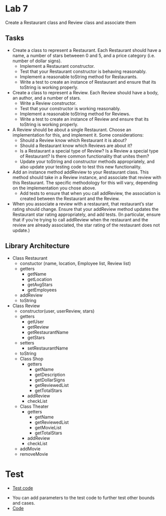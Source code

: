 # Lab 7
Create a Restaurant class and Review class and associate them

## Tasks
- Create a class to represent a Restaurant. Each Restaurant should have a name, a number of stars betweeen 0 and 5, and a price category (i.e. number of dollar signs).
    - Implement a Restaurant constructor.
    - Test that your Restaurant constructor is behaving reasonably.
    - Implement a reasonable toString method for Restaurants.
    - Write a test to create an instance of Restaurant and ensure that its toString is working properly.
- Create a class to represent a Review. Each Review should have a body, an author, and a number of stars.
    - Write a Review constructor.
    - Test that your constructor is working reasonably.
    - Implement a reasonable toString method for Reviews.
    - Write a test to create an instance of Review and ensure that its toString is working properly.
- A Review should be about a single Restaurant. Choose an implementation for this, and implement it. Some considerations:
    - Should a Review know which Restaurant it is about?
    - Should a Restaurant know which Reviews are about it?
    - Is a Restaurant a special type of Review? Is a Review a special type of Restaurant? Is there common functionality that unites them?
    - Update your toString and constructor methods appropriately, and also update your testing code to test this new functionality.
- Add an instance method addReview to your Restaurant class. This method should take in a Review instance, and associate that review with this Restaurant. The specific methodology for this will vary, depending on the implementation you chose above.
    - Add tests to ensure that when you call addReview, the association is created between the Restaurant and the Review.
- When you associate a review with a restaurant, that restaurant’s star rating should change. Ensure that your addReview method updates the Restaurant star rating appropriately, and add tests. (In particular, ensure that if you’re trying to call addReview when the restaurant and the review are already associated, the star rating of the restaurant does not update.)

## Library Architecture
- Class Restaurant
    - constuctor (name, location, Employee list, Review list)
    - getters
        - getName
        - getLocation
        - getAvgStars
        - getEmployees
    - addReview
    - toString
- Class Review
    - constructor(user, userReview, stars)
    - getters
        - getUser
        - getReview
        - getRestaurantName
        - getStars
    - setters
        - setRestaurantName
    - toString
  - Class Shop
    - getters
      - getName
      - getDescription
      - getDollarSigns
      - getReviewedList
      - getTotalStars
    - addReview
    - checkList
  - Class Theater
    - getters
      - getName
      - getReviewedList
      - getMovieList
      - getTotalStars
    - addReview
    - checkList
  - addMovie
  - removeMovie
# Test
* [Test code]()
- You can add parameters to the test code to further test other bounds and cases.
- [Code]()
